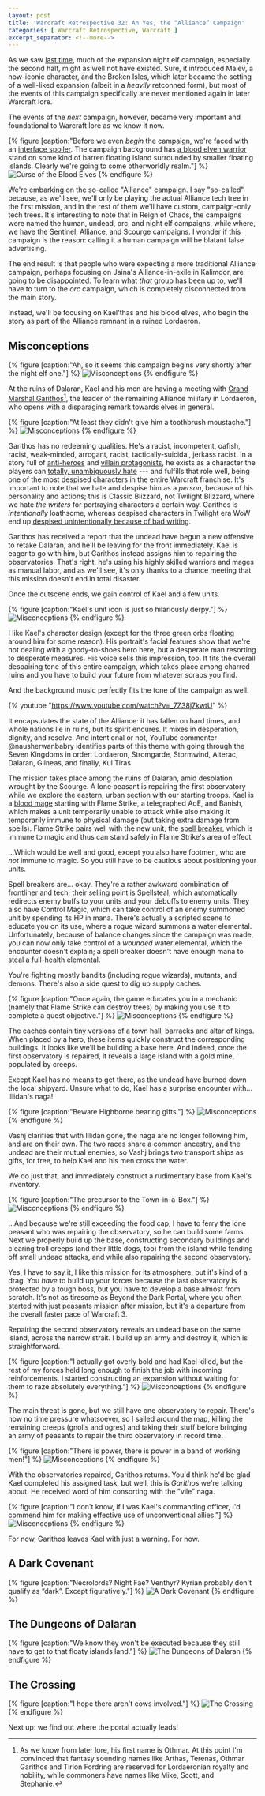 ```yaml
---
layout: post
title: 'Warcraft Retrospective 32: Ah Yes, the “Alliance” Campaign'
categories: [ Warcraft Retrospective, Warcraft ]
excerpt_separator: <!--more-->
---
```


As we saw [last time](/2024/07/27/warcraft-retrospective-31/), much of the expansion night elf campaign, especially the second half, might as well not have existed. Sure, it introduced Maiev, a now-iconic character, and the Broken Isles, which later became the setting of a well-liked expansion (albeit in a *heavily* retconned form), but most of the events of this campaign specifically are never mentioned again in later Warcraft lore.

The events of the *next* campaign, however, became very important and foundational to Warcraft lore as we know it now.

<!--more-->

{% figure [caption:"Before we even *begin* the campaign, we're faced with an [interface spoiler](https://tvtropes.org/pmwiki/pmwiki.php/Main/InterfaceSpoiler). The campaign background has [a blood elven warrior](https://warcraft.wiki.gg/wiki/Spellbreaker) stand on some kind of barren floating island surrounded by smaller floating islands. Clearly we're going to some otherworldly realm."] %}
![Curse of the Blood Elves](/assets/wr/20240727165138_1.jpg)
{% endfigure %}

We're embarking on the so-called "Alliance" campaign. I say "so-called" because, as we'll see, we'll only be playing the actual Alliance tech tree in the first mission, and in the rest of them we'll have custom, campaign-only tech trees. It's interesting to note that in Reign of Chaos, the campaigns were named the human, undead, orc, and night elf campaigns, while where, we have the Sentinel, Alliance, and Scourge campaigns. I wonder if this campaign is the reason: calling it a human campaign will be blatant false advertising.

The end result is that people who were expecting a more traditional Alliance campaign, perhaps focusing on Jaina's Alliance-in-exile in Kalimdor, are going to be disappointed. To learn what *that* group has been up to, we'll have to turn to the *orc* campaign, which is completely disconnected from the main story.

Instead, we'll be focusing on Kael'thas and his blood elves, who begin the story as part of the Alliance remnant in a ruined Lordaeron.


## Misconceptions

{% figure [caption:"Ah, so it seems this campaign begins very shortly after the night elf one."] %}
![Misconceptions](/assets/wr/20240727165142_1.jpg)
{% endfigure %}

At the ruins of Dalaran, Kael and his men are having a meeting with [Grand Marshal Garithos](https://warcraft.wiki.gg/wiki/Othmar_Garithos)[^garithos], the leader of the remaining Alliance military in Lordaeron, who opens with a disparaging remark towards elves in general.

{% figure [caption:"At least they didn't give him a toothbrush moustache."] %}
![Misconceptions](/assets/wr/20240727165155_1.jpg)
{% endfigure %}

Garithos has no redeeming qualities. He's a racist, incompetent, oafish, racist, weak-minded, arrogant, racist, tactically-suicidal, jerkass racist. In a story full of [anti-heroes](https://tvtropes.org/pmwiki/pmwiki.php/Main/AntiHero) and [villain protagonists](https://tvtropes.org/pmwiki/pmwiki.php/Main/VillainProtagonist), he exists as a character the players can [totally, unambiguously hate](https://tvtropes.org/pmwiki/pmwiki.php/Main/HateSink) --- and fulfills that role well, being one of the most despised characters in the entire Warcraft franchise. It's important to note that we hate and despise him as a *person*, because of his personality and actions; this is Classic Blizzard, not Twilight Blizzard, where we hate *the writers* for portraying characters a certain way. Garithos is *intentionally* loathsome, whereas despised characters in Twilight era WoW end up [despised unintentionally because of bad writing](https://tvtropes.org/pmwiki/pmwiki.php/Main/TheScrappy).

Garithos has received a report that the undead have begun a new offensive to retake Dalaran, and he'll be leaving for the front immediately. Kael is eager to go with him, but Garithos instead assigns him to repairing the observatories. That's right, he's using his highly skilled warriors and mages as manual labor, and as we'll see, it's only thanks to a chance meeting that this mission doesn't end in total disaster.

Once the cutscene ends, we gain control of Kael and a few units.

{% figure [caption:"Kael's unit icon is just so hilariously derpy."] %}
![Misconceptions](/assets/wr/20240727165422_1.jpg)
{% endfigure %}

I like Kael's character design (except for the three green orbs floating around him for some reason). His portrait's facial features show that we're not dealing with a goody-to-shoes hero here, but a desperate man resorting to desperate measures. His voice sells this impression, too. It fits the overall despairing tone of this entire campaign, which takes place among charred ruins and you have to build your future from whatever scraps you find.

And the background music perfectly fits the tone of the campaign as well.

{% youtube "https://www.youtube.com/watch?v=_7Z38j7kwtU" %}

It encapsulates the state of the Alliance: it has fallen on hard times, and whole nations lie in ruins, but its spirit endures. It mixes in desperation, dignity, and resolve. And intentional or not, YouTube commenter @nausherwanbabry identifies parts of this theme with going through the Seven Kingdoms in order: Lordaeron, Stromgarde, Stormwind, Alterac, Dalaran, Gilneas, and finally, Kul Tiras.

The mission takes place among the ruins of Dalaran, amid desolation wrought by the Scourge. A lone peasant is repairing the first observatory while we explore the eastern, urban section with our starting troops. Kael is a [blood mage](https://warcraft.wiki.gg/wiki/Blood_mage) starting with Flame Strike, a telegraphed AoE, and Banish, which makes a unit temporarily unable to attack while also making it temporarily immune to physical damage (but taking extra damage from spells). Flame Strike pairs well with the new unit, the [spell breaker](https://warcraft.wiki.gg/wiki/Spellbreaker), which is immune to magic and thus can stand safely in Flame Strike's area of effect.

...Which would be well and good, except you also have footmen, who are *not* immune to magic. So you still have to be cautious about positioning your units.

Spell breakers are... okay. They're a rather awkward combination of frontliner and tech; their selling point is Spellsteal, which automatically redirects enemy buffs to your units and your debuffs to enemy units. They also have Control Magic, which can take control of an enemy summoned unit by spending its HP in mana. There's actually a scripted scene to educate you on its use, where a rogue wizard summons a water elemental. Unfortunately, because of balance changes since the campaign was made, you can now only take control of a *wounded* water elemental, which the encounter doesn't explain; a spell breaker doesn't have enough mana to steal a full-health elemental.

You're fighting mostly bandits (including rogue wizards), mutants, and demons. There's also a side quest to dig up supply caches.

{% figure [caption:"Once again, the game educates you in a mechanic (namely that Flame Strike can destroy trees) by making you use it to complete a quest objective."] %}
![Misconceptions](/assets/wr/20240727170421_1.jpg)
{% endfigure %}

The caches contain tiny versions of a town hall, barracks and altar of kings. When placed by a hero, these items quickly construct the corresponding buildings. It looks like we'll be building a base here. And indeed, once the first observatory is repaired, it reveals a large island with a gold mine, populated by creeps.

Except Kael has no means to get there, as the undead have burned down the local shipyard. Unsure what to do, Kael has a surprise encounter with... Illidan's naga!

{% figure [caption:"Beware Highborne bearing gifts."] %}
![Misconceptions](/assets/wr/20240727170735_1.jpg)
{% endfigure %}

Vashj clarifies that with Illidan gone, the naga are no longer following him, and are on their own. The two races share a common ancestry, and the undead are their mutual enemies, so Vashj brings two transport ships as gifts, for free, to help Kael and his men cross the water.

We do just that, and immediately construct a rudimentary base from Kael's inventory.

{% figure [caption:"The precursor to the Town-in-a-Box."] %}
![Misconceptions](/assets/wr/20240727171359_1.jpg)
{% endfigure %}

...And because we're still exceeding the food cap, I have to ferry the lone peasant who was repairing the observatory, so he can build some farms. Next we properly build up the base, constructing secondary buildings and clearing troll creeps (and their little dogs, too) from the island while fending off small undead attacks, and while also repairing the second observatory.

Yes, I have to say it, I like this mission for its atmosphere, but it's kind of a drag. You *have* to build up your forces because the last observatory is protected by a tough boss, but you have to develop a base almost from scratch. It's not as tiresome as Beyond the Dark Portal, where you often started with just peasants mission after mission, but it's a departure from the overall faster pace of Warcraft 3.

Repairing the second observatory reveals an undead base on the same island, across the narrow strait. I build up an army and destroy it, which is straightforward.

{% figure [caption:"I actually got overly bold and had Kael killed, but the rest of my forces held long enough to finish the job with incoming reinforcements. I started constructing an expansion without waiting for them to raze absolutely everything."] %}
![Misconceptions](/assets/wr/20240821204324_1.jpg)
{% endfigure %}

The main threat is gone, but we still have one observatory to repair. There's now no time pressure whatsoever, so I sailed around the map, killing the remaining creeps (gnolls and ogres) and taking their stuff before bringing an army of peasants to repair the third observatory in record time.

{% figure [caption:"There is power, there is power in a band of working men!"] %}
![Misconceptions](/assets/wr/20240821210318_1.jpg)
{% endfigure %}

With the observatories repaired, Garithos returns. You'd think he'd be glad Kael completed his assigned task, but well, this is *Garithos* we're talking about. He received word of him consorting with the "vile" naga.

{% figure [caption:"I don't know, if I was Kael's commanding officer, I'd commend him for making effective use of unconventional allies."] %}
![Misconceptions](/assets/wr/20240821210413_1.jpg)
{% endfigure %}

For now, Garithos leaves Kael with just a warning. For now.


## A Dark Covenant

{% figure [caption:"Necrolords? Night Fae? Venthyr? Kyrian probably don't qualify as &ldquo;dark&rdquo;. Except figuratively."] %}
![A Dark Covenant](/assets/wr/20240821210446_1.jpg)
{% endfigure %}



## The Dungeons of Dalaran

{% figure [caption:"We know they won't be executed because they still have to get to that floaty islands land."] %}
![The Dungeons of Dalaran](/assets/wr/20240821214840_1.jpg)
{% endfigure %}



## The Crossing

{% figure [caption:"I hope there aren't cows involved."] %}
![The Crossing](/assets/wr/20240821224517_1.jpg)
{% endfigure %}

Next up: we find out where the portal actually leads!


[^garithos]: As we know from later lore, his first name is Othmar. At this point I'm convinced that fantasy sounding names like Arthas, Terenas, Othmar Garithos and Tirion Fordring are reserved for Lordaeronian royalty and nobility, while commoners have names like Mike, Scott, and Stephanie.
